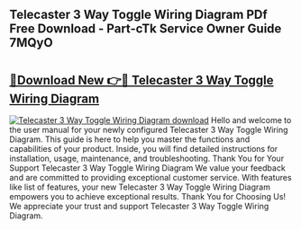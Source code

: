 ## Telecaster 3 Way Toggle Wiring Diagram PDf Free Download - Part-cTk Service Owner Guide 7MQyO

# <h2><a href="http://dfm6if.blite.top/?on=Telecaster+3+Way+Toggle+Wiring+Diagram">🔗Download New 👉🔴 Telecaster 3 Way Toggle Wiring Diagram</a></h2>

[![Telecaster 3 Way Toggle Wiring Diagram download](https://i.imgur.com/lujVjoI.png)](http://dfm6if.blite.top/?on=Telecaster+3+Way+Toggle+Wiring+Diagram)
Hello and welcome to the user manual for your newly configured Telecaster 3 Way Toggle Wiring Diagram. This guide is here to help you master the functions and capabilities of your product. Inside, you will find detailed instructions for installation, usage, maintenance, and troubleshooting. Thank You for Your Support Telecaster 3 Way Toggle Wiring Diagram We value your feedback and are committed to providing exceptional customer service. With features like list of features, your new Telecaster 3 Way Toggle Wiring Diagram empowers you to achieve exceptional results. Thank You for Choosing Us! We appreciate your trust and support Telecaster 3 Way Toggle Wiring Diagram.
